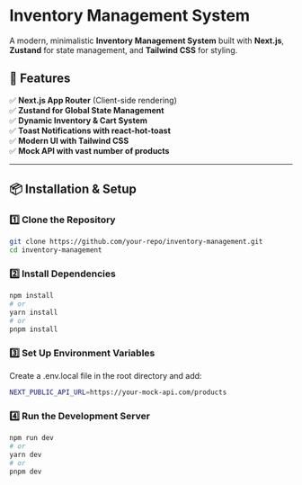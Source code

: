 # **Inventory Management System**  

A modern, minimalistic **Inventory Management System** built with **Next.js**, **Zustand** for state management, and **Tailwind CSS** for styling.  

## **🚀 Features**  
✅ **Next.js App Router** (Client-side rendering)  
✅ **Zustand for Global State Management**  
✅ **Dynamic Inventory & Cart System**  
✅ **Toast Notifications with react-hot-toast**  
✅ **Modern UI with Tailwind CSS**  
✅ **Mock API with vast number of products**  

---

## **📦 Installation & Setup**  
### **1️⃣ Clone the Repository**  
```bash
git clone https://github.com/your-repo/inventory-management.git
cd inventory-management
```
### **2️⃣ Install Dependencies**
```bash
npm install
# or
yarn install
# or
pnpm install
```
### **3️⃣ Set Up Environment Variables**
Create a .env.local file in the root directory and add:
```bash
NEXT_PUBLIC_API_URL=https://your-mock-api.com/products
```
### **4️⃣ Run the Development Server**
```bash
npm run dev
# or
yarn dev
# or
pnpm dev
```
